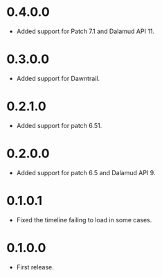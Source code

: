 # 0.4.0.0
- Added support for Patch 7.1 and Dalamud API 11.

# 0.3.0.0
- Added support for Dawntrail.

# 0.2.1.0
- Added support for patch 6.51.

# 0.2.0.0
- Added support for patch 6.5 and Dalamud API 9.

# 0.1.0.1
- Fixed the timeline failing to load in some cases.

# 0.1.0.0
- First release.